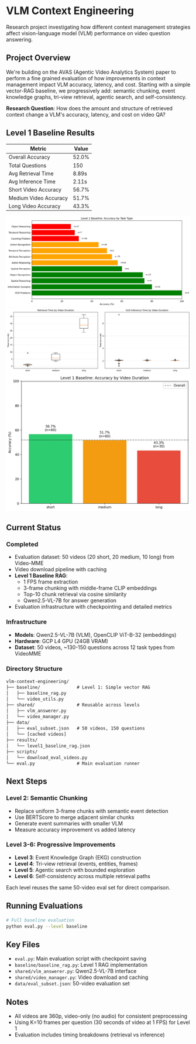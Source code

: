 # VLM Context Engineering

Research project investigating how different context management strategies affect vision-language model (VLM) performance on video question answering.

## Project Overview

We're building on the AVAS (Agentic Video Analytics System) paper to perform a fine grained evaluation of how improvements in context management impact VLM accuracy, latency, and cost. Starting with a simple vector-RAG baseline, we progressively add: semantic chunking, event knowledge graphs, tri-view retrieval, agentic search, and self-consistency.

**Research Question**: How does the amount and structure of retrieved context change a VLM's accuracy, latency, and cost on video QA?

## Level 1 Baseline Results

| Metric | Value |
|--------|-------|
| Overall Accuracy | 52.0% |
| Total Questions | 150 |
| Avg Retrieval Time | 8.89s |
| Avg Inference Time | 2.11s |
| Short Video Accuracy | 56.7% |
| Medium Video Accuracy | 51.7% |
| Long Video Accuracy | 43.3% |

![Task Accuracy](results/level1_task_accuracy.png)
![Retrieval Inference](results/level1_timing.png)
![Duration Accuracy](results/level1_duration_accuracy.png)

## Current Status

### Completed
- Evaluation dataset: 50 videos (20 short, 20 medium, 10 long) from Video-MME
- Video download pipeline with caching
- **Level 1 Baseline RAG**: 
  - 1 FPS frame extraction
  - 3-frame chunking with middle-frame CLIP embeddings
  - Top-10 chunk retrieval via cosine similarity
  - Qwen2.5-VL-7B for answer generation
- Evaluation infrastructure with checkpointing and detailed metrics

### Infrastructure
- **Models**: Qwen2.5-VL-7B (VLM), OpenCLIP ViT-B-32 (embeddings)
- **Hardware**: GCP L4 GPU (24GB VRAM)
- **Dataset**: 50 videos, ~130-150 questions across 12 task types from VideoMME

### Directory Structure
```
vlm-context-engineering/
├── baseline/              # Level 1: Simple vector RAG
│   ├── baseline_rag.py
│   └── video_utils.py
├── shared/                # Reusable across levels
│   ├── vlm_answerer.py
│   └── video_manager.py
├── data/
│   ├── eval_subset.json   # 50 videos, 150 questions
│   └── [cached videos]
├── results/
│   └── level1_baseline_rag.json
├── scripts/
│   └── download_eval_videos.py
└── eval.py                # Main evaluation runner
```

## Next Steps

### Level 2: Semantic Chunking
- Replace uniform 3-frame chunks with semantic event detection
- Use BERTScore to merge adjacent similar chunks
- Generate event summaries with smaller VLM
- Measure accuracy improvement vs added latency

### Level 3-6: Progressive Improvements
- **Level 3**: Event Knowledge Graph (EKG) construction
- **Level 4**: Tri-view retrieval (events, entities, frames)
- **Level 5**: Agentic search with bounded exploration
- **Level 6**: Self-consistency across multiple retrieval paths

Each level reuses the same 50-video eval set for direct comparison.

## Running Evaluations
```bash
# Full baseline evaluation
python eval.py --level baseline
```

## Key Files

- `eval.py`: Main evaluation script with checkpoint saving
- `baseline/baseline_rag.py`: Level 1 RAG implementation
- `shared/vlm_answerer.py`: Qwen2.5-VL-7B interface
- `shared/video_manager.py`: Video download and caching
- `data/eval_subset.json`: 50-video evaluation set

## Notes

- All videos are 360p, video-only (no audio) for consistent preprocessing
- Using K=10 frames per question (30 seconds of video at 1 FPS) for Level 1
- Evaluation includes timing breakdowns (retrieval vs inference)